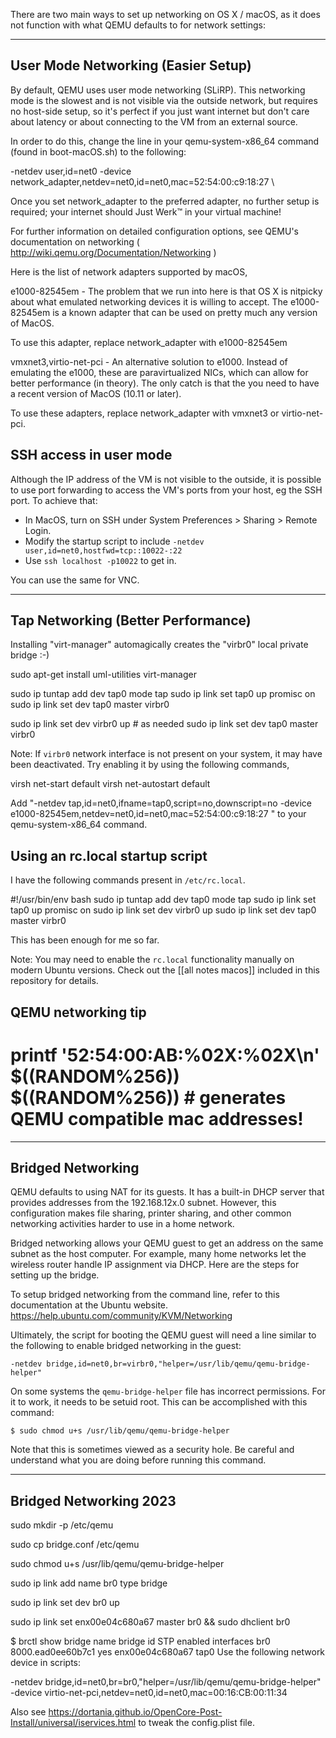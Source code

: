 There are two main ways to set up networking on OS X / macOS, as it does not
function with what QEMU defaults to for network settings:

-----------------------------------
User Mode Networking (Easier Setup)
-----------------------------------

By default, QEMU uses user mode networking (SLiRP). This networking mode is the
slowest and is not visible via the outside network, but requires no host-side
setup, so it's perfect if you just want internet but don't care about latency
or about connecting to the VM from an external source.

In order to do this, change the line in your qemu-system-x86_64 command (found
in boot-macOS.sh) to the following:

-netdev user,id=net0 -device network_adapter,netdev=net0,id=net0,mac=52:54:00:c9:18:27 \

Once you set network_adapter to the preferred adapter, no further setup is required; your
internet should Just Werk™ in your virtual machine!

For further information on detailed configuration options, see QEMU's
documentation on networking ( http://wiki.qemu.org/Documentation/Networking )

Here is the list of network adapters supported by macOS,

e1000-82545em - The problem that we run into here is that OS X is nitpicky
about what emulated networking devices it is willing to accept. The
e1000-82545em is a known adapter that can be used on pretty much any version of
MacOS.

To use this adapter, replace network_adapter with e1000-82545em

vmxnet3,virtio-net-pci - An alternative solution to e1000. Instead of emulating
the e1000, these are paravirtualized NICs, which can allow for better
performance (in theory). The only catch is that the you need to have a recent
version of MacOS (10.11 or later).

To use these adapters, replace network_adapter with vmxnet3 or virtio-net-pci.


SSH access in user mode
-----------------------

Although the IP address of the VM is not visible to the outside, it is possible
to use port forwarding to access the VM's ports from your host, eg the SSH port.
To achieve that:

- In MacOS, turn on SSH under System Preferences > Sharing > Remote Login.
- Modify the startup script to include `-netdev user,id=net0,hostfwd=tcp::10022-:22`
- Use `ssh localhost -p10022` to get in.

You can use the same for VNC.

-----------------------------------
Tap Networking (Better Performance)
-----------------------------------

Installing "virt-manager" automagically creates the "virbr0" local private bridge :-)

sudo apt-get install uml-utilities virt-manager

sudo ip tuntap add dev tap0 mode tap
sudo ip link set tap0 up promisc on
sudo ip link set dev tap0 master virbr0

sudo ip link set dev virbr0 up  # as needed
sudo ip link set dev tap0 master virbr0

Note: If `virbr0` network interface is not present on your system, it may
have been deactivated. Try enabling it by using the following commands,

virsh net-start default
virsh net-autostart default

Add "-netdev tap,id=net0,ifname=tap0,script=no,downscript=no -device e1000-82545em,netdev=net0,id=net0,mac=52:54:00:c9:18:27 \"
to your qemu-system-x86_64 command.


Using an rc.local startup script
--------------------------------

I have the following commands present in `/etc/rc.local`.

#!/usr/bin/env bash
sudo ip tuntap add dev tap0 mode tap
sudo ip link set tap0 up promisc on
sudo ip link set dev virbr0 up
sudo ip link set dev tap0 master virbr0

This has been enough for me so far.

Note: You may need to enable the `rc.local` functionality manually on modern
Ubuntu versions. Check out the [[all notes macos]] included in this repository
for details.


QEMU networking tip
-------------------

# printf '52:54:00:AB:%02X:%02X\n' $((RANDOM%256)) $((RANDOM%256))  # generates QEMU compatible mac addresses!


------------------
Bridged Networking
------------------

QEMU defaults to using NAT for its guests. It has a built-in DHCP server that
provides addresses from the 192.168.12x.0 subnet. However, this configuration
makes file sharing, printer sharing, and other common networking activities
harder to use in a home network.

Bridged networking allows your QEMU guest to get an address on the same subnet
as the host computer. For example, many home networks let the wireless router
handle IP assignment via DHCP. Here are the steps for setting up the bridge.

To setup bridged networking from the command line, refer to this documentation
at the Ubuntu website. https://help.ubuntu.com/community/KVM/Networking

Ultimately, the script for booting the QEMU guest will need a line similar to
the following to enable bridged networking in the guest:

    -netdev bridge,id=net0,br=virbr0,"helper=/usr/lib/qemu/qemu-bridge-helper"

On some systems the `qemu-bridge-helper` file has incorrect permissions. For it
to work, it needs to be setuid root. This can be accomplished with this command:

    $ sudo chmod u+s /usr/lib/qemu/qemu-bridge-helper

Note that this is sometimes viewed as a security hole. Be careful and understand
what you are doing before running this command.


-----------------------
Bridged Networking 2023
-----------------------

sudo mkdir -p /etc/qemu

sudo cp bridge.conf /etc/qemu

sudo chmod u+s /usr/lib/qemu/qemu-bridge-helper

sudo ip link add name br0 type bridge

sudo ip link set dev br0 up

sudo ip link set enx00e04c680a67 master br0 && sudo dhclient br0

$ brctl show
bridge name	bridge id		STP enabled	interfaces
br0		8000.ead0ee60b7c1	yes		enx00e04c680a67
							tap0
Use the following network device in scripts:

-netdev bridge,id=net0,br=br0,"helper=/usr/lib/qemu/qemu-bridge-helper" -device virtio-net-pci,netdev=net0,id=net0,mac=00:16:CB:00:11:34

Also see https://dortania.github.io/OpenCore-Post-Install/universal/iservices.html to tweak the config.plist file.